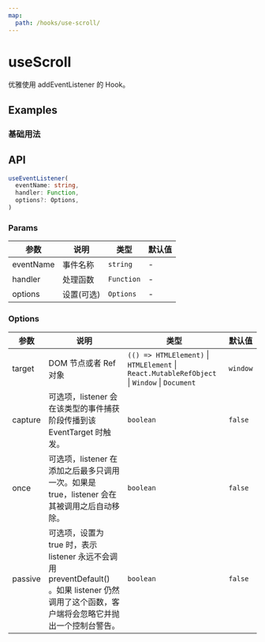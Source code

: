```yaml
---
map:
  path: /hooks/use-scroll/
---
```


# useScroll

优雅使用 addEventListener 的 Hook。

## Examples

### 基础用法

<demo src="./demo/demo.vue"
  language="vue"
  title="基础用法"
  desc="点击按钮查看效果。">
</demo>

## API

```typescript
useEventListener(
  eventName: string,
  handler: Function,
  options?: Options,
)
```

### Params

| 参数      | 说明       | 类型       | 默认值 |
|-----------|------------|------------|--------|
| eventName | 事件名称   | `string`   | -      |
| handler   | 处理函数   | `Function` | -      |
| options   | 设置(可选) | `Options`  | -      |

### Options

| 参数    | 说明                                                                                                                                           | 类型                        | 默认值 |
|---------|------------------------------------------------------------------------------------------------------------------------------------------------|-----------------------------|--------|
| target  | DOM 节点或者 Ref 对象                               | `(() => HTMLElement)` \| `HTMLElement` \| `React.MutableRefObject` \| `Window` \| `Document` | `window`    |
| capture | 可选项，listener 会在该类型的事件捕获阶段传播到该 EventTarget 时触发。                                                                         | `boolean`                     | `false`      |
| once    | 可选项，listener 在添加之后最多只调用一次。如果是 true，listener 会在其被调用之后自动移除。                                                  | `boolean`                     | `false`      |
| passive | 可选项，设置为 true 时，表示 listener 永远不会调用 preventDefault() 。如果 listener 仍然调用了这个函数，客户端将会忽略它并抛出一个控制台警告。 | `boolean`                     | `false`      |
